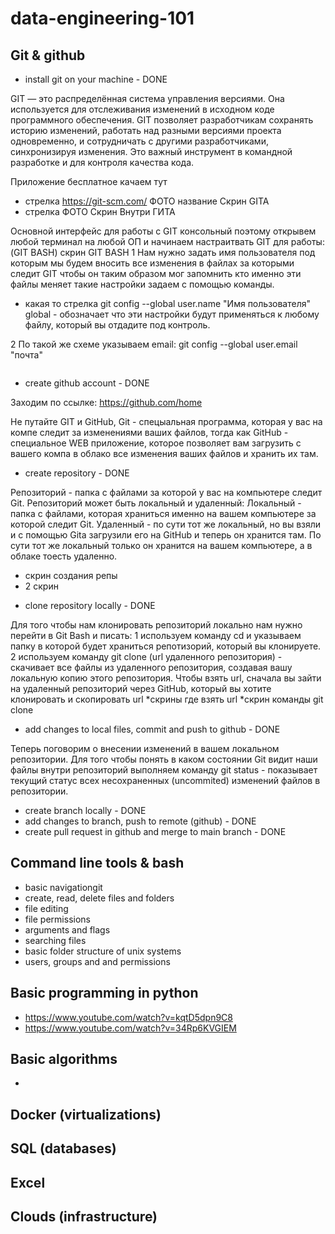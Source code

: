# data-engineering-101

## Git & github
- install git on your machine - DONE

GIT — это распределённая система управления версиями. Она используется для отслеживания изменений в исходном коде программного обеспечения. GIT позволяет разработчикам сохранять историю изменений, работать над разными версиями проекта одновременно, и сотрудничать с другими разработчиками, синхронизируя изменения. Это важный инструмент в командной разработке и для контроля качества кода.

Приложение бесплатное качаем тут
* стрелка
https://git-scm.com/
ФОТО название Скрин GITA
* стрелка
ФОТО Скрин Внутри ГИТА

Основной интерфейс для работы с GIT консольный поэтому открывем любой терминал на любой ОП и начинаем настраитвать GIT для работы: (GIT BASH)
скрин GIT BASH
1 Нам нужно задать имя пользователя под которым мы будем вносить все изменения в файлах за которыми следит GIT чтобы он таким образом мог запомнить кто именно эти файлы меняет такие настройки задаем с помощью команды.
* какая то стрелка
git config --global user.name "Имя пользователя"
global - обозначает что эти настройки будут применяться к любому файлу, который вы отдадите под контроль.

2 По такой же схеме указываем email: git config --global user.email "почта"


<img max-height="500" src="">

- create github account - DONE

Заходим по ссылке: https://github.com/home

Не путайте GIT и GitHub, Git - спецыальная программа, которая у вас на компе следит за изменениями ваших файлов, тогда как GitHub - специальное WEB приложение, которое позволяет вам загрузить с вашего компа в облако все изменения ваших файлов и хранить их там.

- create repository - DONE

Репозиторий - папка с файлами за которой у вас на компьютере следит Git.
Репозиторий может быть локальный и удаленный:
Локальный - папка с файлами, которая храниться именно на вашем компьютере за которой следит Git.
Удаленный - по сути тот же локальный, но вы взяли и с помощью Gita загрузили его на GitHub и теперь он хранится там. По сути тот же локальный только он хранится на вашем компьютере, а в облаке тоесть удаленно.
* скрин создания репы
* 2 скрин

- clone repository locally - DONE

Для того чтобы нам клонировать репозиторий локально нам нужно перейти в Git Bash и писать:
1 используем команду cd и указываем папку в которой будет храниться репотизорий, который вы клонируете.
2 используем команду git clone (url удаленного репозитория) - скачивает все файлы из удаленного репозитория, создавая вашу локальную копию этого репозитория.
Чтобы взять url, сначала вы зайти на удаленный репозиторий через GitHub, который вы хотите клонировать и скопировать url
*скрины где взять url 
*скрин команды git clone


- add changes to local files, commit and push to github - DONE

Теперь поговорим о внесении изменений в вашем локальном репозитории.
Для того чтобы понять в каком состоянии Git видит наши файлы внутри репозиторий выполняем команду git status - показывает текущий статус всех несохраненных (uncommited) изменений файлов в репозитории.
- create branch locally - DONE
- add changes to branch, push to remote (github) - DONE
- create pull request in github and merge to main branch - DONE

## Command line tools & bash
- basic navigationgit
- create, read, delete files and folders
- file editing
- file permissions
- arguments and flags
- searching files
- basic folder structure of unix systems
- users, groups and and permissions

## Basic programming in python
- https://www.youtube.com/watch?v=kqtD5dpn9C8
- https://www.youtube.com/watch?v=34Rp6KVGIEM
	
## Basic algorithms
- 

## Docker (virtualizations)
## SQL (databases)
## Excel
## Clouds (infrastructure)



